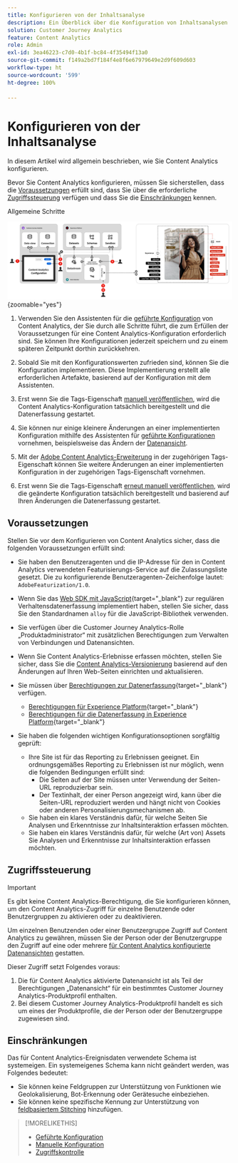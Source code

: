 ```yaml
---
title: Konfigurieren von der Inhaltsanalyse
description: Ein Überblick über die Konfiguration von Inhaltsanalysen
solution: Customer Journey Analytics
feature: Content Analytics
role: Admin
exl-id: 3ea46223-c7d0-4b1f-bc84-4f35494f13a0
source-git-commit: f149a2bd7f184f4e8f6e67979649e2d9f609d603
workflow-type: ht
source-wordcount: '599'
ht-degree: 100%

---
```


# Konfigurieren von der Inhaltsanalyse

In diesem Artikel wird allgemein beschrieben, wie Sie Content Analytics konfigurieren.

Bevor Sie Content Analytics konfigurieren, müssen Sie sicherstellen, dass die [Voraussetzungen](#prerequisites) erfüllt sind, dass Sie über die erforderliche [Zugriffssteuerung](#access-control) verfügen und dass Sie die [Einschränkungen](#limitations) kennen.


Allgemeine Schritte

![Konfiguration von Content Analytics](../assets/aca-configuration.svg){zoomable="yes"}

1. Verwenden Sie den Assistenten für die [geführte Konfiguration](guided.md) von Content Analytics, der Sie durch alle Schritte führt, die zum Erfüllen der Voraussetzungen für eine Content Analytics-Konfiguration erforderlich sind. Sie können Ihre Konfigurationen jederzeit speichern und zu einem späteren Zeitpunkt dorthin zurückkehren.
1. Sobald Sie mit den Konfigurationswerten zufrieden sind, können Sie die Konfiguration implementieren. Diese Implementierung erstellt alle erforderlichen Artefakte, basierend auf der Konfiguration mit dem Assistenten.
1. Erst wenn Sie die Tags-Eigenschaft [manuell veröffentlichen](manual.md), wird die Content Analytics-Konfiguration tatsächlich bereitgestellt und die Datenerfassung gestartet.

1. Sie können nur einige kleinere Änderungen an einer implementierten Konfiguration mithilfe des Assistenten für [geführte Konfigurationen](guided.md) vornehmen, beispielsweise das Ändern der [Datenansicht](/help/data-views/data-views.md).
1. Mit der [Adobe Content Analytics-Erweiterung](https://experienceleague.adobe.com/de/docs/experience-platform/tags/extensions/client/content-analytics/overview) in der zugehörigen Tags-Eigenschaft können Sie weitere Änderungen an einer implementierten Konfiguration in der zugehörigen Tags-Eigenschaft vornehmen.
1. Erst wenn Sie die Tags-Eigenschaft [erneut manuell veröffentlichen](manual.md), wird die geänderte Konfiguration tatsächlich bereitgestellt und basierend auf Ihren Änderungen die Datenerfassung gestartet.


## Voraussetzungen

Stellen Sie vor dem Konfigurieren von Content Analytics sicher, dass die folgenden Voraussetzungen erfüllt sind:

* Sie haben den Benutzeragenten und die IP-Adresse für den in Content Analytics verwendeten Featurisierungs-Service auf die Zulassungsliste gesetzt. Die zu konfigurierende Benutzeragenten-Zeichenfolge lautet: <code>AdobeFeaturization/1.0</code>.
* Wenn Sie das [Web SDK mit JavaScript](https://experienceleague.adobe.com/de/docs/experience-platform/web-sdk/install/library){target="_blank"} zur regulären Verhaltensdatenerfassung implementiert haben, stellen Sie sicher, dass Sie den Standardnamen <code>alloy</code> für die JavaScript-Bibliothek verwenden.
* Sie verfügen über die Customer Journey Analytics-Rolle „Produktadministrator“ mit zusätzlichen Berechtigungen zum Verwalten von Verbindungen und Datenansichten.
* Wenn Sie Content Analytics-Erlebnisse erfassen möchten, stellen Sie sicher, dass Sie die [Content Analytics-Versionierung](manual.md#versioning) basierend auf den Änderungen auf Ihren Web-Seiten einrichten und aktualisieren.
* Sie müssen über [Berechtigungen zur Datenerfassung](https://experienceleague.adobe.com/de/docs/experience-platform/collection/permissions){target="_blank"} verfügen. 
   * [Berechtigungen für Experience Platform](https://experienceleague.adobe.com/de/docs/experience-platform/collection/permissions#adobe-experience-platform-permissions){target="_blank"}
   * [Berechtigungen für die Datenerfassung in Experience Platform](https://experienceleague.adobe.com/de/docs/experience-platform/collection/permissions#adobe-experience-platform-data-collection-permissions){target="_blank"}
* Sie haben die folgenden wichtigen Konfigurationsoptionen sorgfältig geprüft:

   * Ihre Site ist für das Reporting zu Erlebnissen geeignet. Ein ordnungsgemäßes Reporting zu Erlebnissen ist nur möglich, wenn die folgenden Bedingungen erfüllt sind:
      * Die Seiten auf der Site müssen unter Verwendung der Seiten-URL reproduzierbar sein.
      * Der Textinhalt, der einer Person angezeigt wird, kann über die Seiten-URL reproduziert werden und hängt nicht von Cookies oder anderen Personalisierungsmechanismen ab.
   * Sie haben ein klares Verständnis dafür, für welche Seiten Sie Analysen und Erkenntnisse zur Inhaltsinteraktion erfassen möchten.
   * Sie haben ein klares Verständnis dafür, für welche (Art von) Assets Sie Analysen und Erkenntnisse zur Inhaltsinteraktion erfassen möchten.


## Zugriffssteuerung

>[!IMPORTANT]
>
>Es gibt keine Content Analytics-Berechtigung, die Sie konfigurieren können, um den Content Analytics-Zugriff für einzelne Benutzende oder Benutzergruppen zu aktivieren oder zu deaktivieren.
>

Um einzelnen Benutzenden oder einer Benutzergruppe Zugriff auf Content Analytics zu gewähren, müssen Sie der Person oder der Benutzergruppe den Zugriff auf eine oder mehrere [für Content Analytics konfigurierte Datenansichten](guided.md#data-view) gestatten.

Dieser Zugriff setzt Folgendes voraus:

1. Die für Content Analytics aktivierte Datenansicht ist als Teil der Berechtigungen „Datenansicht“ für ein bestimmtes Customer Journey Analytics-Produktprofil enthalten.
1. Bei diesem Customer Journey Analytics-Produktprofil handelt es sich um eines der Produktprofile, die der Person oder der Benutzergruppe zugewiesen sind.

## Einschränkungen

Das für Content Analytics-Ereignisdaten verwendete Schema ist systemeigen. Ein systemeigenes Schema kann nicht geändert werden, was Folgendes bedeutet:

* Sie können keine Feldgruppen zur Unterstützung von Funktionen wie Geolokalisierung, Bot-Erkennung oder Gerätesuche einbeziehen.
* Sie können keine spezifische Kennung zur Unterstützung von [feldbasiertem Stitching](/help/stitching/fbs.md) hinzufügen.

>[!MORELIKETHIS]
>
>* [Geführte Konfiguration](guided.md)
>* [Manuelle Konfiguration](manual.md)
>* [Zugriffskontrolle](/help/technotes/access-control.md)
>
